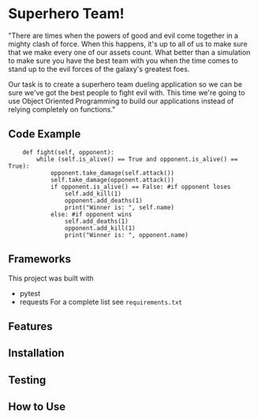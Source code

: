 # Superhero Team!
"There are times when the powers of good and evil come together in a mighty clash of force. When this happens, it's up to all of us to make sure that we make every one of our assets count. What better than a simulation to make sure you have the best team with you when the time comes to stand up to the evil forces of the galaxy's greatest foes.

Our task is to create a superhero team dueling application so we can be sure we've got the best people to fight evil with. This time we're going to use Object Oriented Programming to build our applications instead of relying completely on functions."

## Code Example
```
    def fight(self, opponent):
        while (self.is_alive() == True and opponent.is_alive() == True):
            opponent.take_damage(self.attack())
            self.take_damage(opponent.attack())
            if opponent.is_alive() == False: #if opponent loses
                self.add_kill(1)
                opponent.add_deaths(1)
                print("Winner is: ", self.name)
            else: #if opponent wins
                self.add_deaths(1)
                opponent.add_kill(1)
                print("Winner is: ", opponent.name)
```

## Frameworks
This project was built with
* pytest
* requests
For a complete list see `requirements.txt`

## Features

## Installation

## Testing

## How to Use